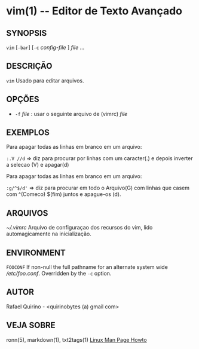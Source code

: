 vim(1) -- Editor de Texto Avançado
===============================================


SYNOPSIS
--------

`vim` [`-bar`] [`-c` *config-file* ] *file* ...

DESCRIÇÃO
---------

`vim` Usado para editar arquivos.

OPÇÕES
------

* `-f` *file* :
   usar o seguinte arquivo de (vimrc) *file* 

EXEMPLOS
--------


Para apagar todas as linhas em branco em um arquivo:

   `:.V //d` => diz para procurar por linhas com um caracter(.) e depois inverter a selecao (V) e apagar(d)

Para apagar todas as linhas em branco em um arquivo:

   `:g/^$/d'` => diz para procurar em todo o Arquivo(G) com linhas que casem com ^(Comeco) $(fim) juntos e apague-os (d).



ARQUIVOS
--------

*~/.vimrc*
	Arquivo de configuraçao dos recursos do vim, lido automagicamente na inicialização.

ENVIRONMENT
-----------

`FOOCONF`
  If non-null the full pathname for an alternate system wide */etc/foo.conf*.
  Overridden by the `-c` option.

AUTOR
-----

Rafael Quirino - <quirinobytes (a) gmail com>

VEJA SOBRE
----------

ronn(5), markdown(1), txt2tags(1) [Linux Man Page Howto](
http://www.schweikhardt.net/man_page_howto.html)
